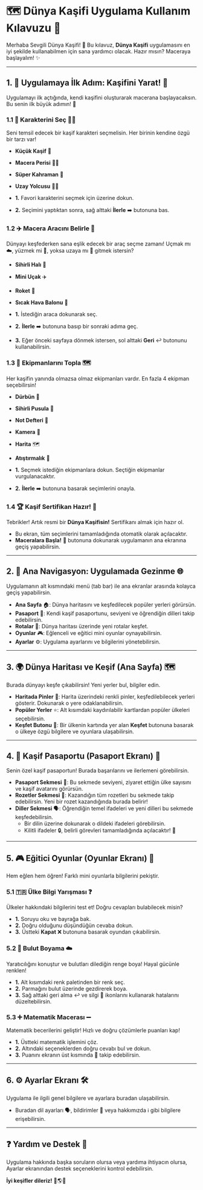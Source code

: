 # 🗺️ Dünya Kaşifi Uygulama Kullanım Kılavuzu 🚀

Merhaba Sevgili Dünya Kaşifi! 👋 Bu kılavuz, **Dünya Kaşifi** uygulamasını en iyi şekilde kullanabilmen için sana yardımcı olacak. Hazır mısın? Maceraya başlayalım! ✨

---

## 1. 🌟 Uygulamaya İlk Adım: Kaşifini Yarat! 🌟

Uygulamayı ilk açtığında, kendi kaşifini oluşturarak macerana başlayacaksın. Bu senin ilk büyük adımın! 👣

### 1.1 🦸 Karakterini Seç 🧚‍♀️

Seni temsil edecek bir kaşif karakteri seçmelisin. Her birinin kendine özgü bir tarzı var!

* **Küçük Kaşif** 🧒
* **Macera Perisi** 🧚‍♀️
* **Süper Kahraman** 🦸
* **Uzay Yolcusu** 🧑‍🚀

* **1.** Favori karakterini seçmek için üzerine dokun.
* **2.** Seçimini yaptıktan sonra, sağ alttaki **İlerle** ➡️ butonuna bas.

### 1.2 ✈️ Macera Aracını Belirle 🎈

Dünyayı keşfederken sana eşlik edecek bir araç seçme zamanı! Uçmak mı ☁️, yüzmek mi 🌊, yoksa uzaya mı 🌌 gitmek istersin?

* **Sihirli Halı** 🧞
* **Mini Uçak** ✈️
* **Roket** 🚀
* **Sıcak Hava Balonu** 🎈

* **1.** İstediğin araca dokunarak seç.
* **2.** **İlerle** ➡️ butonuna basıp bir sonraki adıma geç.
* **3.** Eğer önceki sayfaya dönmek istersen, sol alttaki **Geri** ↩️ butonunu kullanabilirsin.

### 1.3 🎒 Ekipmanlarını Topla 🗺️

Her kaşifin yanında olmazsa olmaz ekipmanları vardır. En fazla 4 ekipman seçebilirsin!

* **Dürbün** 🔭
* **Sihirli Pusula** 🧭
* **Not Defteri** 📝
* **Kamera** 📸
* **Harita** 🗺️
* **Atıştırmalık** 🍎

* **1.** Seçmek istediğin ekipmanlara dokun. Seçtiğin ekipmanlar vurgulanacaktır.
* **2.** **İlerle** ➡️ butonuna basarak seçimlerini onayla.

### 1.4 🏆 Kaşif Sertifikan Hazır! 🎉

Tebrikler! Artık resmi bir **Dünya Kaşifisin!** Sertifikanı almak için hazır ol.

* Bu ekran, tüm seçimlerini tamamladığında otomatik olarak açılacaktır.
* **Maceralara Başla!** 🚀 butonuna dokunarak uygulamanın ana ekranına geçiş yapabilirsin.

---

## 2. 🧭 Ana Navigasyon: Uygulamada Gezinme 🌐

Uygulamanın alt kısmındaki menü (tab bar) ile ana ekranlar arasında kolayca geçiş yapabilirsin.

* **Ana Sayfa** 🏠: Dünya haritasını ve keşfedilecek popüler yerleri görürsün.
* **Pasaport** 📕: Kendi kaşif pasaportunu, seviyeni ve öğrendiğin dilleri takip edebilirsin.
* **Rotalar** 📍: Dünya haritası üzerinde yeni rotalar keşfet.
* **Oyunlar** 🎮: Eğlenceli ve eğitici mini oyunlar oynayabilirsin.
* **Ayarlar** ⚙️: Uygulama ayarlarını ve bilgilerini yönetebilirsin.

---

## 3. 🌍 Dünya Haritası ve Keşif (Ana Sayfa) 🗺️

Burada dünyayı keşfe çıkabilirsin! Yeni yerler bul, bilgiler edin.

* **Haritada Pinler** 📍: Harita üzerindeki renkli pinler, keşfedilebilecek yerleri gösterir. Dokunarak o yere odaklanabilirsin.
* **Popüler Yerler** ⭐: Alt kısımdaki kaydırılabilir kartlardan popüler ülkeleri seçebilirsin.
* **Keşfet Butonu** 🚀: Bir ülkenin kartında yer alan **Keşfet** butonuna basarak o ülkeye özgü bilgilere ve oyunlara ulaşabilirsin.

---

## 4. 📕 Kaşif Pasaportu (Pasaport Ekranı) 🌟

Senin özel kaşif pasaportun! Burada başarılarını ve ilerlemeni görebilirsin.

* **Pasaport Sekmesi** 📄: Bu sekmede seviyeni, ziyaret ettiğin ülke sayısını ve kaşif avatarını görürsün.
* **Rozetler Sekmesi** 🏅: Kazandığın tüm rozetleri bu sekmede takip edebilirsin. Yeni bir rozet kazandığında burada belirir!
* **Diller Sekmesi** 🗣️: Öğrendiğin temel ifadeleri ve yeni dilleri bu sekmede keşfedebilirsin.
    * Bir dilin üzerine dokunarak o dildeki ifadeleri görebilirsin.
    * Kilitli ifadeler 🔒, belirli görevleri tamamladığında açılacaktır! 🎉

---

## 5. 🎮 Eğitici Oyunlar (Oyunlar Ekranı) 🧠

Hem eğlen hem öğren! Farklı mini oyunlarla bilgilerini pekiştir.

### 5.1 🇹🇷 Ülke Bilgi Yarışması ❓

Ülkeler hakkındaki bilgilerini test et! Doğru cevapları bulabilecek misin?

* **1.** Soruyu oku ve bayrağa bak.
* **2.** Doğru olduğunu düşündüğün cevaba dokun.
* **3.** Üstteki **Kapat** ❌ butonuna basarak oyundan çıkabilirsin.

### 5.2 🎨 Bulut Boyama ☁️

Yaratıcılığını konuştur ve bulutları dilediğin renge boya! Hayal gücünle renklen!

* **1.** Alt kısımdaki renk paletinden bir renk seç.
* **2.** Parmağını bulut üzerinde gezdirerek boya.
* **3.** Sağ alttaki geri alma ↩️ ve silgi 🧼 ikonlarını kullanarak hatalarını düzeltebilirsin.

### 5.3 ➕ Matematik Macerası ➖

Matematik becerilerini geliştir! Hızlı ve doğru çözümlerle puanları kap!

* **1.** Üstteki matematik işlemini çöz.
* **2.** Altındaki seçeneklerden doğru cevabı bul ve dokun.
* **3.** Puanını ekranın üst kısmında 💯 takip edebilirsin.

---

## 6. ⚙️ Ayarlar Ekranı 🛠️

Uygulama ile ilgili genel bilgilere ve ayarlara buradan ulaşabilirsin.

* Buradan dil ayarları 🗣️, bildirimler 🔔 veya hakkımızda ℹ️ gibi bilgilere erişebilirsin.

---

## ❓ Yardım ve Destek 🤝

Uygulama hakkında başka soruların olursa veya yardıma ihtiyacın olursa, Ayarlar ekranından destek seçeneklerini kontrol edebilirsin.

**İyi keşifler dileriz!** 🚀🌎✨
